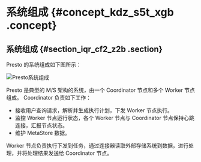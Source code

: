 # 系统组成 {#concept_kdz_s5t_xgb .concept}

## 系统组成 {#section_iqr_cf2_z2b .section}

Presto 的系统组成如下图所示：

![Presto系统组成](http://static-aliyun-doc.oss-cn-hangzhou.aliyuncs.com/assets/img/17915/155255199310899_zh-CN.png)

Presto 是典型的 M/S 架构的系统，由一个 Coordinator 节点和多个 Worker 节点组成。 Coordinator 负责如下工作：

-   接收用户查询请求，解析并生成执行计划，下发 Worker 节点执行。
-   监控 Worker 节点运行状态，各个 Worker 节点与 Coordinator 节点保持心跳连接，汇报节点状态。
-   维护 MetaStore 数据。

Worker 节点负责执行下发到任务，通过连接器读取外部存储系统到数据，进行处理，并将处理结果发送给 Coordinator 节点。

